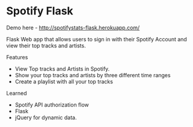 # Spotify Flask

Demo here - http://spotifystats-flask.herokuapp.com/ 

Flask Web app that allows users to sign in with their Spotify Account and view their top tracks and artists. 

Features
- View Top tracks and Artists in Spotify.
- Show your top tracks and artists by three different time ranges
- Create a playlist with all your top tracks

Learned
- Spotify API authorization flow
- Flask
- jQuery for dynamic data.

